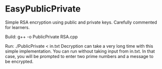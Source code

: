 # EasyPublicPrivate
Simple RSA encryption using public and private keys. Carefully commented for learners.

Build:
   g++ -o PublicPrivate RSA.cpp
   
Run:
   ./PublicPrivate < in.txt
Decryption can take a very long time with this simple implementation. You can run without taking input from in.txt. In that case, you will be prompted to enter two prime numbers and a message to be encrypted.


